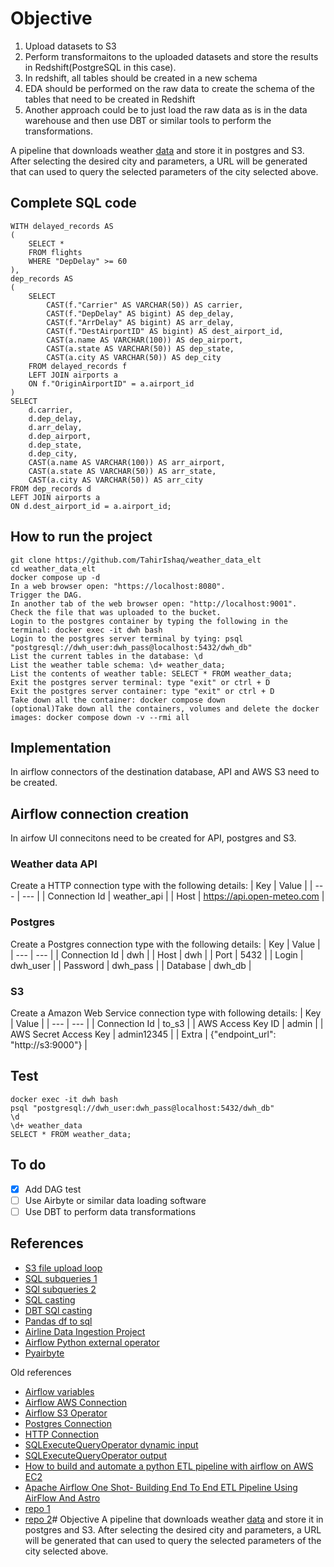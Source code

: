 # Objective
1. Upload datasets to S3
2. Perform transformaitons to the uploaded datasets and store the results in Redshift(PostgreSQL in this case).
3. In redshift, all tables should be created in a new schema
4. EDA should be performed on the raw data to create the schema of the tables that need to be created in Redshift
5. Another approach could be to just load the raw data as is in the data warehouse and then use DBT or similar tools to perform the transformations.


A pipeline that downloads weather [data](https://open-meteo.com/) and store it in postgres and S3.
After selecting the desired city and parameters, a URL will be generated that can used to query the selected parameters of the city selected above.

## Complete SQL code
```
WITH delayed_records AS
(
	SELECT *
	FROM flights
	WHERE "DepDelay" >= 60
),
dep_records AS
(
	SELECT
		CAST(f."Carrier" AS VARCHAR(50)) AS carrier,
		CAST(f."DepDelay" AS bigint) AS dep_delay,
		CAST(f."ArrDelay" AS bigint) AS arr_delay,
		CAST(f."DestAirportID" AS bigint) AS dest_airport_id,
		CAST(a.name AS VARCHAR(100)) AS dep_airport,
		CAST(a.state AS VARCHAR(50)) AS dep_state,
		CAST(a.city AS VARCHAR(50)) AS dep_city
	FROM delayed_records f
	LEFT JOIN airports a
	ON f."OriginAirportID" = a.airport_id
)
SELECT
	d.carrier,
	d.dep_delay,
	d.arr_delay,
	d.dep_airport,
	d.dep_state,
	d.dep_city,
	CAST(a.name AS VARCHAR(100)) AS arr_airport,
	CAST(a.state AS VARCHAR(50)) AS arr_state,
	CAST(a.city AS VARCHAR(50)) AS arr_city
FROM dep_records d
LEFT JOIN airports a
ON d.dest_airport_id = a.airport_id;
```


## How to run the project
```
git clone https://github.com/TahirIshaq/weather_data_elt
cd weather_data_elt
docker compose up -d
In a web browser open: "https://localhost:8080".
Trigger the DAG.
In another tab of the web browser open: "http://localhost:9001".
Check the file that was uploaded to the bucket.
Login to the postgres container by typing the following in the terminal: docker exec -it dwh bash
Login to the postgres server terminal by tying: psql "postgresql://dwh_user:dwh_pass@localhost:5432/dwh_db"
List the current tables in the database: \d
List the weather table schema: \d+ weather_data;
List the contents of weather table: SELECT * FROM weather_data;
Exit the postgres server terminal: type "exit" or ctrl + D
Exit the postgres server container: type "exit" or ctrl + D
Take down all the container: docker compose down
(optional)Take down all the containers, volumes and delete the docker images: docker compose down -v --rmi all
```

## Implementation
In airflow connectors of the destination database, API and AWS S3 need to be created.

## Airflow connection creation
In airfow UI connecitons need to be created for API, postgres and S3.

### Weather data API
Create a HTTP connection type with the following details:
| Key | Value |
| --- | --- |
| Connection Id | weather_api |
| Host | https://api.open-meteo.com |

### Postgres
Create a Postgres connection type with the following details:
| Key | Value |
| --- | --- |
| Connection Id | dwh |
| Host | dwh |
| Port | 5432 |
| Login | dwh_user |
| Password | dwh_pass |
| Database | dwh_db |

### S3
Create a Amazon Web Service connection type with following details:
| Key | Value |
| --- | --- |
| Connection Id | to_s3 |
| AWS Access Key ID | admin |
| AWS Secret Access Key | admin12345 |
| Extra | {"endpoint_url": "http://s3:9000"} |

## Test
```
docker exec -it dwh bash
psql "postgresql://dwh_user:dwh_pass@localhost:5432/dwh_db"
\d
\d+ weather_data
SELECT * FROM weather_data;
```

## To do
- [x] Add DAG test
- [ ] Use Airbyte or similar data loading software
- [ ] Use DBT to perform data transformations

## References
- [S3 file upload loop](https://stackoverflow.com/questions/70002086/how-to-run-tasks-sequentially-in-a-loop-in-an-airflow-dag)
- [SQL subqueries 1](https://mode.com/sql-tutorial/sql-sub-queries)
- [SQl subqueries 2](https://www.kaggle.com/code/alexisbcook/analytic-functions)
- [SQL casting](https://neon.tech/postgresql/postgresql-tutorial/postgresql-cast)
- [DBT SQl casting](https://github.com/DataTalksClub/data-engineering-zoomcamp/blob/main/04-analytics-engineering/taxi_rides_ny/models/core/fact_trips.sql)
- [Pandas df to sql](https://pandas.pydata.org/pandas-docs/stable/reference/api/pandas.DataFrame.to_sql.html)
- [Airline Data Ingestion Project](https://www.youtube.com/watch?v=35Du026h-KY)
- [Airflow Python external operator](https://www.youtube.com/watch?v=mWQa5mWpMZ4)
- [Pyairbyte](https://www.youtube.com/watch?v=Ffb5xMQiJkY)



Old references
- [Airflow variables](https://airflow.apache.org/docs/apache-airflow/stable/howto/variable.html)
- [Airflow AWS Connection](https://airflow.apache.org/docs/apache-airflow-providers-amazon/stable/connections/aws.html)
- [Airflow S3 Operator](https://airflow.apache.org/docs/apache-airflow-providers-amazon/stable/_api/airflow/providers/amazon/aws/operators/s3/index.html#airflow.providers.amazon.aws.operators.s3.S3CreateBucketOperator)
- [Postgres Connection](https://airflow.apache.org/docs/apache-airflow-providers-postgres/stable/connections/postgres.html)
- [HTTP Connection](https://airflow.apache.org/docs/apache-airflow-providers-http/stable/connections/http.html)
- [SQLExecuteQueryOperator dynamic input](https://arthurpedroti.com.br/how-to-create-your-first-etl-in-apache-airflow/)
- [SQLExecuteQueryOperator output](https://www.astronomer.io/blog/apache-airflow-taskflow-api-vs-traditional-operators/)
- [How to build and automate a python ETL pipeline with airflow on AWS EC2](https://www.youtube.com/watch?v=uhQ54Dgp6To)
- [Apache Airflow One Shot- Building End To End ETL Pipeline Using AirFlow And Astro](https://www.youtube.com/watch?v=Y_vQyMljDsE)
- [repo 1](https://github.com/YemiOla/data_engineering_project_openweathermap_api_airflow_etl_aws)
- [repo 2](https://github.com/krishnaik06/ETLWeather)# Objective
A pipeline that downloads weather [data](https://open-meteo.com/) and store it in postgres and S3.
After selecting the desired city and parameters, a URL will be generated that can used to query the selected parameters of the city selected above.

